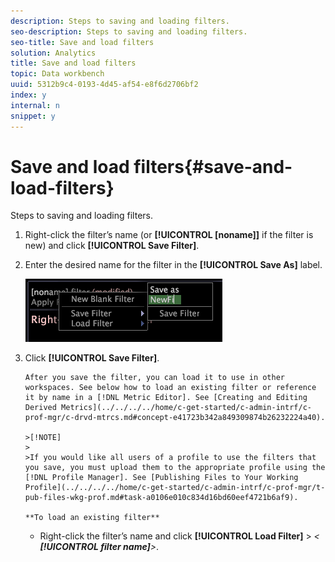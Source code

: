 ```yaml
---
description: Steps to saving and loading filters.
seo-description: Steps to saving and loading filters.
seo-title: Save and load filters
solution: Analytics
title: Save and load filters
topic: Data workbench
uuid: 5312b9c4-0193-4d45-af54-e8f6d2706bf2
index: y
internal: n
snippet: y
---
```


# Save and load filters{#save-and-load-filters}

Steps to saving and loading filters.

1. Right-click the filter’s name (or **[!UICONTROL [noname]]** if the filter is new) and click **[!UICONTROL Save Filter]**.
1. Enter the desired name for the filter in the **[!UICONTROL Save As]** label.

   ![Step Info](assets/vis_FilterEditor_SaveFilter.png)

1. Click **[!UICONTROL Save Filter]**.

       After you save the filter, you can load it to use in other workspaces. See below how to load an existing filter or reference it by name in a [!DNL Metric Editor]. See [Creating and Editing Derived Metrics](../../../../home/c-get-started/c-admin-intrf/c-prof-mgr/c-drvd-mtrcs.md#concept-e41723b342a849309874b26232224a40).

       >[!NOTE]
       >
       >If you would like all users of a profile to use the filters that you save, you must upload them to the appropriate profile using the [!DNL Profile Manager]. See [Publishing Files to Your Working Profile](../../../../home/c-get-started/c-admin-intrf/c-prof-mgr/t-pub-files-wkg-prof.md#task-a0106e010c834d16bd60eef4721b6af9).

       **To load an existing filter**

    * Right-click the filter’s name and click **[!UICONTROL Load Filter]** > *< **[!UICONTROL filter name]**>*.

